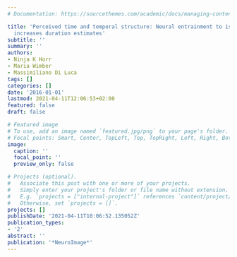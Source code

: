 ```yaml
---
# Documentation: https://sourcethemes.com/academic/docs/managing-content/

title: 'Perceived time and temporal structure: Neural entrainment to isochronous stimulation
  increases duration estimates'
subtitle: ''
summary: ''
authors:
- Ninja K Horr
- Maria Wimber
- Massimiliano Di Luca
tags: []
categories: []
date: '2016-01-01'
lastmod: 2021-04-11T12:06:53+02:00
featured: false
draft: false

# Featured image
# To use, add an image named `featured.jpg/png` to your page's folder.
# Focal points: Smart, Center, TopLeft, Top, TopRight, Left, Right, BottomLeft, Bottom, BottomRight.
image:
  caption: ''
  focal_point: ''
  preview_only: false

# Projects (optional).
#   Associate this post with one or more of your projects.
#   Simply enter your project's folder or file name without extension.
#   E.g. `projects = ["internal-project"]` references `content/project/deep-learning/index.md`.
#   Otherwise, set `projects = []`.
projects: []
publishDate: '2021-04-11T10:06:52.135052Z'
publication_types:
- '2'
abstract: ''
publication: '*NeuroImage*'
---
```

